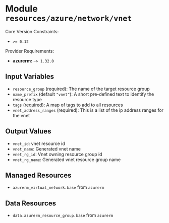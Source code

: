 
# Module `resources/azure/network/vnet`

Core Version Constraints:
* `>= 0.12`

Provider Requirements:
* **azurerm:** `~> 1.32.0`

## Input Variables
* `resource_group` (required): The name of the target resource group
* `name_prefix` (default `"vnet"`): A short pre-defined text to identify the resource type
* `tags` (required): A map of tags to add to all resources
* `vnet_address_ranges` (required): This is a list of the ip address ranges for the vnet

## Output Values
* `vnet_id`: vnet resource id
* `vnet_name`: Generated vnet name
* `vnet_rg_id`: Vnet owning resource group id
* `vnet_rg_name`: Generated vnet resource group name

## Managed Resources
* `azurerm_virtual_network.base` from `azurerm`

## Data Resources
* `data.azurerm_resource_group.base` from `azurerm`

